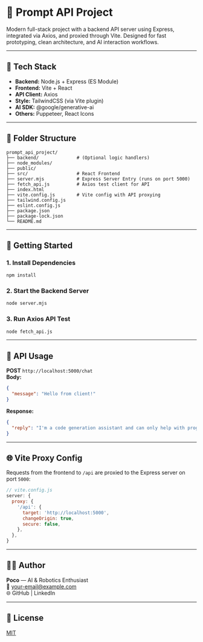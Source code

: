 
# 🚀 Prompt API Project

Modern full-stack project with a backend API server using Express, integrated via Axios, and proxied through Vite. Designed for fast prototyping, clean architecture, and AI interaction workflows.

---

## 🔧 Tech Stack

- **Backend:** Node.js + Express (ES Module)
- **Frontend:** Vite + React
- **API Client:** Axios
- **Style:** TailwindCSS (via Vite plugin)
- **AI SDK:** @google/generative-ai
- **Others:** Puppeteer, React Icons

---

## 📁 Folder Structure

```
prompt_api_project/
├── backend/              # (Optional logic handlers)
├── node_modules/         
├── public/               
├── src/                  # React Frontend
├── server.mjs            # Express Server Entry (runs on port 5000)
├── fetch_api.js          # Axios test client for API
├── index.html            
├── vite.config.js        # Vite config with API proxying
├── tailwind.config.js    
├── eslint.config.js      
├── package.json          
├── package-lock.json     
└── README.md             
```

---

## 🚀 Getting Started

### 1. Install Dependencies
```bash
npm install
```

### 2. Start the Backend Server
```bash
node server.mjs
```

### 3. Run Axios API Test
```bash
node fetch_api.js
```

---

## 📡 API Usage

**POST** `http://localhost:5000/chat`  
**Body:**

```json
{
  "message": "Hello from client!"
}
```

**Response:**

```json
{
  "reply": "I'm a code generation assistant and can only help with programming-related requests."
}
```

---

## 🌐 Vite Proxy Config

Requests from the frontend to `/api` are proxied to the Express server on port `5000`:

```js
// vite.config.js
server: {
  proxy: {
    '/api': {
      target: 'http://localhost:5000',
      changeOrigin: true,
      secure: false,
    },
  },
}
```

---

## 🙋‍♂️ Author

**Poco** — AI & Robotics Enthusiast  
📧 your-email@example.com  
🌐 GitHub | LinkedIn

---

## 🪪 License

[MIT](LICENSE)

